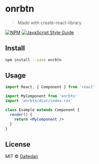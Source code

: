# onrbtn

> Made with create-react-library

[![NPM](https://img.shields.io/npm/v/onrbtn.svg)](https://www.npmjs.com/package/onrbtn) [![JavaScript Style Guide](https://img.shields.io/badge/code_style-standard-brightgreen.svg)](https://standardjs.com)

## Install

```bash
npm install --save onrbtn
```

## Usage

```jsx
import React, { Component } from 'react'

import MyComponent from 'onrbtn'
import 'onrbtn/dist/index.css'

class Example extends Component {
  render() {
    return <MyComponent />
  }
}
```

## License

MIT © [Galledan](https://github.com/Galledan)
